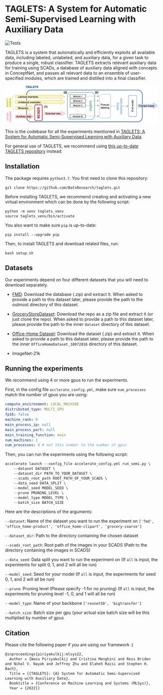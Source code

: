 # TAGLETS:  A System for Automatic Semi-Supervised Learning with Auxiliary Data
![Tests](https://github.com/BatsResearch/taglets/actions/workflows/test.yml/badge.svg)

TAGLETS is a system that automatically and efficiently exploits all available data, including labeled, unlabeled, and auxiliary data, for a given task to produce a single, robust classifier. TAGLETS extracts relevant auxiliary data for training using SCADs, a database of auxiliary data aligned with concepts in ConceptNet, and passes all relevant data to an ensemble of user-specified modules, which are trained and distilled into a final classifier.  

![TAGLETS](figures_for_readme/taglets.jpg)

This is the codebase for all the experiments mentioned in [TAGLETS:  A System for Automatic Semi-Supervised Learning with Auxiliary Data](https://arxiv.org/abs/2111.04798).

For general use of TAGLETS, we recommend using [this up-to-date TAGLETS repository](https://github.com/BatsResearch/taglets) instead.

## Installation

The package requires `python3.7`. You first need to clone this repository:
```
git clone https://github.com/BatsResearch/taglets.git
```

Before installing TAGLETS, we recommend creating and activating a new virtual environment which can be done by the following script:
```
python -m venv taglets_venv
source taglets_venv/bin/activate
```

You also want to make sure `pip` is up-to-date:
```
pip install --upgrade pip
```

Then, to install TAGLETS and download related files, run:
```
bash setup.sh
```

## Datasets

Our experiments depend on four different datasets that you will need to download separately.

- [FMD](http://people.csail.mit.edu/celiu/CVPR2010/FMD/index.html): Download the database (.zip) and extract it. When asked to provide a path to this dataset later, please provide the path to the outmost directory of this dataset. 

- [GroceryStoreDataset](https://github.com/marcusklasson/GroceryStoreDataset): Download the repo as a zip file and extract it (or just clone the repo). When asked to provide a path to this dataset later, please provide the path to the inner `dataset` directory of this dataset.

- [Office-Home Dataset](https://www.hemanthdv.org/officeHomeDataset.html): Download the dataset (.zip) and extract it. When asked to provide a path to this dataset later, please provide the path to the inner `OfficeHomeDataset_10072016` directory of this dataset.

- ImageNet-21k

## Running the experiments

We recommend using 4 or more gpus to run the experiments. 

First, in the config file `acclerate_config.yml`, make sure `num_processes` match the number of gpus you are using:
```yml
compute_environment: LOCAL_MACHINE
distributed_type: MULTI_GPU
fp16: false
machine_rank: 0
main_process_ip: null
main_process_port: null
main_training_function: main
num_machines: 1
num_processes: 4 # set this number to the number of gpus
```

Then, you can run the experiments using the following script:
```
accelerate launch --config_file accelerate_config.yml run_semi.py \ 
    --dataset DATASET \
    --dataset_dir PATH_TO_YOUR_DATASET \
    --scads_root_path ROOT_PATH_OF_YOUR_SCADS \
    --data_seed DATA_SPLIT \
    --model_seed MODEL_SEED \
    --prune PRUNING_LEVEL \
    --model_type MODEL_TYPE \
    --batch_size BATCH_SIZE
```

Here are the descriptions of the arguments:

`--dataset`: Name of the dataset you want to run the experiment on `['fmd', 'office_home-product', 'office_home-clipart',
                                 'grocery-coarse']`

`--dataset_dir`: Path to the directory containing the chosen dataset

`--scads_root_path`: Root path of the images in your SCADS (Path to the directory containing the images in SCADS)

`--data_seed`: Data split you want to run the experiment on 
(If `all` is input, the experiments for split 0, 1, and 2 will all be run)

`--model_seed`: Seed for your model
(If `all` is input, the experiments for seed 0, 1, and 2 will all be run)

`--prune`: Pruning level (Please specify -1 for no pruning)
(If `all` is input, the experiments for pruning level -1, 0, and 1 will all be run)

`--model_type`: Name of your backbone `['resnet50', 'bigtransfer']`

`--batch_size`: Batch size per gpu (your actual size batch size will be this multiplied by number of gpus


## Citation

Please cite the following paper if you are using our framework :)

```
@inproceedings{piriyakulkij:mlsys22,
  Author = {Wasu Piriyakulkij and Cristina Menghini and Ross Briden and Nihal V. Nayak and Jeffrey Zhu and Elaheh Raisi and Stephen H. Bach},
  Title = {{TAGLETS}: {A} System for Automatic Semi-Supervised Learning with Auxiliary Data},
  Booktitle = {Conference on Machine Learning and Systems (MLSys)},
  Year = {2022}}
```